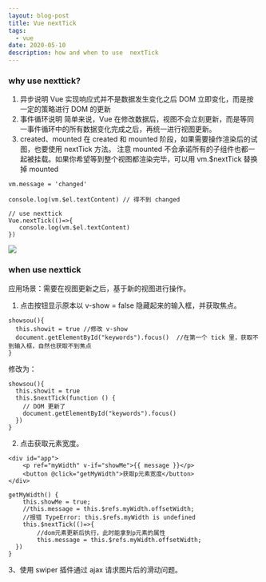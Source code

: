 ```yaml
---
layout: blog-post
title: Vue nextTick 
tags:
  - vue
date: 2020-05-10
description: how and when to use  nextTick
---
```

### why use nexttick?

1. 异步说明
Vue 实现响应式并不是数据发生变化之后 DOM 立即变化，而是按一定的策略进行 DOM 的更新
2. 事件循环说明
简单来说，Vue 在修改数据后，视图不会立刻更新，而是等同一事件循环中的所有数据变化完成之后，再统一进行视图更新。
3. created、mounted
在 created 和 mounted 阶段，如果需要操作渲染后的试图，也要使用 nextTick 方法。
注意 mounted 不会承诺所有的子组件也都一起被挂载。如果你希望等到整个视图都渲染完毕，可以用 vm.$nextTick 替换掉 mounted


``` JS
vm.message = 'changed'

console.log(vm.$el.textContent) // 得不到 changed

// use nexttick
Vue.nextTick(()=>{
   console.log(vm.$el.textContent) 
})
```

![](/img/post/2020-07-27-18-05-44.png)

### when use nexttick 
应用场景：需要在视图更新之后，基于新的视图进行操作。

1. 点击按钮显示原本以 v-show = false 隐藏起来的输入框，并获取焦点。
``` JS
showsou(){
  this.showit = true //修改 v-show
  document.getElementById("keywords").focus()  //在第一个 tick 里，获取不到输入框，自然也获取不到焦点
}
```
修改为：
``` JS
showsou(){
  this.showit = true
  this.$nextTick(function () {
    // DOM 更新了
    document.getElementById("keywords").focus()
  })
}
```
2. 点击获取元素宽度。
``` JS
<div id="app">
    <p ref="myWidth" v-if="showMe">{{ message }}</p>
    <button @click="getMyWidth">获取p元素宽度</button>
</div>

getMyWidth() {
    this.showMe = true;
    //this.message = this.$refs.myWidth.offsetWidth;
    //报错 TypeError: this.$refs.myWidth is undefined
    this.$nextTick(()=>{
        //dom元素更新后执行，此时能拿到p元素的属性
        this.message = this.$refs.myWidth.offsetWidth;
  })
}
```
3、使用 swiper 插件通过 ajax 请求图片后的滑动问题。